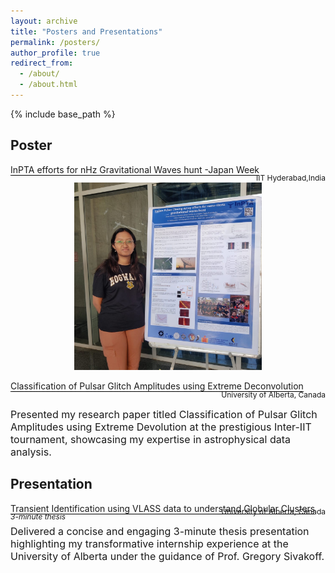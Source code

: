 ```yaml
---
layout: archive
title: "Posters and Presentations"
permalink: /posters/
author_profile: true
redirect_from: 
  - /about/
  - /about.html
---
```



{% include base_path %}


## Poster
<span style="border-bottom: 1px solid black; display: inline-block; margin-bottom: 0.4em;">InPTA efforts for nHz Gravitational Waves hunt -Japan Week</span> 
<div style="text-align: right;margin-top: -25px;"><span style="font-size: 12px;">IIT Hyderabad,India</span></div>
  
<!----<font size="3">Japan</font>--->
<div style="text-align: center;">
  <img src="/files/cropped japan.jpeg" alt="Japan" width="300">
</div>


<span style="border-bottom: 1px solid black; display: inline-block; margin-bottom: 0.4em;">Classification of Pulsar Glitch Amplitudes using Extreme Deconvolution</span> 
<!---<div style="text-align: left;margin-top: -25px;"><span style="font-size: 12px;"><em>Poster Presentation</em></span></div>--->
<div style="text-align: right;margin-top: -25px;"><span style="font-size: 12px;">University of Alberta, Canada</span></div>
  
<font size="3">Presented my research paper titled Classification of Pulsar Glitch Amplitudes using Extreme Devolution at the prestigious
Inter-IIT tournament, showcasing my expertise in astrophysical data analysis.</font>


## Presentation  
<span style="border-bottom: 1px solid black; display: inline-block; margin-bottom: 0.4em;">Transient Identification using VLASS data to understand Globular Clusters</span>
<div style="text-align: left;margin-top: -25px;"><span style="font-size: 12px;"><em>3-minute thesis</em></span></div>
<div style="text-align: right;margin-top: -25px;"><span style="font-size: 12px;">University of Alberta, Canada</span></div>
  
<font size="3">Delivered a concise and engaging 3-minute thesis presentation highlighting my transformative internship experience at the
University of Alberta under the guidance of Prof. Gregory Sivakoff.</font>

